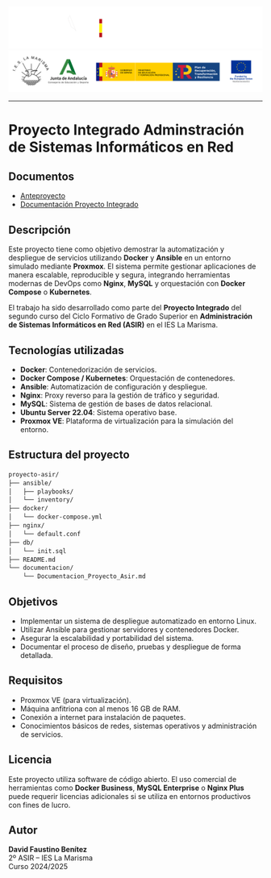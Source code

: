 
![](/img/_bannerD.png#gh-dark-mode-only)
![](/img/_bannerL.png#gh-light-mode-only)

---

# Proyecto Integrado Adminstración de Sistemas Informáticos en Red

## Documentos

- [Anteproyecto](./Anteproyecto/README.md)
- [Documentación Proyecto Integrado](./Proyecto%20Integrado/README.md)


## Descripción

Este proyecto tiene como objetivo demostrar la automatización y despliegue de servicios utilizando **Docker** y **Ansible** en un entorno simulado mediante **Proxmox**. El sistema permite gestionar aplicaciones de manera escalable, reproducible y segura, integrando herramientas modernas de DevOps como **Nginx**, **MySQL** y orquestación con **Docker Compose** o **Kubernetes**.

El trabajo ha sido desarrollado como parte del **Proyecto Integrado** del segundo curso del Ciclo Formativo de Grado Superior en **Administración de Sistemas Informáticos en Red (ASIR)** en el IES La Marisma.

## Tecnologías utilizadas

- **Docker**: Contenedorización de servicios.
- **Docker Compose / Kubernetes**: Orquestación de contenedores.
- **Ansible**: Automatización de configuración y despliegue.
- **Nginx**: Proxy reverso para la gestión de tráfico y seguridad.
- **MySQL**: Sistema de gestión de bases de datos relacional.
- **Ubuntu Server 22.04**: Sistema operativo base.
- **Proxmox VE**: Plataforma de virtualización para la simulación del entorno.

## Estructura del proyecto

```bash
proyecto-asir/
├── ansible/
│   ├── playbooks/
│   └── inventory/
├── docker/
│   └── docker-compose.yml
├── nginx/
│   └── default.conf
├── db/
│   └── init.sql
├── README.md
└── documentacion/
    └── Documentacion_Proyecto_Asir.md
```

## Objetivos

- Implementar un sistema de despliegue automatizado en entorno Linux.
- Utilizar Ansible para gestionar servidores y contenedores Docker.
- Asegurar la escalabilidad y portabilidad del sistema.
- Documentar el proceso de diseño, pruebas y despliegue de forma detallada.

## Requisitos

- Proxmox VE (para virtualización).
- Máquina anfitriona con al menos 16 GB de RAM.
- Conexión a internet para instalación de paquetes.
- Conocimientos básicos de redes, sistemas operativos y administración de servicios.

## Licencia

Este proyecto utiliza software de código abierto. El uso comercial de herramientas como **Docker Business**, **MySQL Enterprise** o **Nginx Plus** puede requerir licencias adicionales si se utiliza en entornos productivos con fines de lucro.

## Autor

**David Faustino Benítez**  
2º ASIR – IES La Marisma  
Curso 2024/2025
